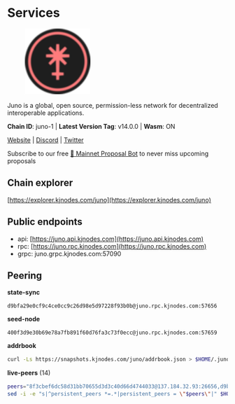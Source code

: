 # Services

<figure><img src="https://raw.githubusercontent.com/kj89/cosmos-images/main/logos/juno.png" width="150" alt=""><figcaption></figcaption></figure>

Juno is a global, open source, permission-less  network for decentralized interoperable applications.

**Chain ID**: juno-1 | **Latest Version Tag**: v14.0.0 | **Wasm**: ON

[Website](https://www.junonetwork.io) | [Discord](https://discord.gg/qJxgUSGHbb) | [Twitter](https://twitter.com/JunoNetwork)



Subscribe to our free [🤖 Mainnet Proposal Bot](https://t.me/kjnodes_proposal_bot) to never miss upcoming proposals


## Chain explorer
[https://explorer.kjnodes.com/juno](https://explorer.kjnodes.com/juno)

## Public endpoints

* api: [https://juno.api.kjnodes.com](https://juno.api.kjnodes.com)
* rpc: [https://juno.rpc.kjnodes.com](https://juno.rpc.kjnodes.com)
* grpc: juno.grpc.kjnodes.com:57090

## Peering

**state-sync**

```text
d9bfa29e0cf9c4ce0cc9c26d98e5d97228f93b0b@juno.rpc.kjnodes.com:57656
```

**seed-node**

```text
400f3d9e30b69e78a7fb891f60d76fa3c73f0ecc@juno.rpc.kjnodes.com:57659
```

**addrbook**
```bash
curl -Ls https://snapshots.kjnodes.com/juno/addrbook.json > $HOME/.juno/config/addrbook.json
```

**live-peers** (14)
```bash
peers="8f3cbef6dc58d31bb70655d3d3c40d66d4744033@137.184.32.93:26656,d9bfa29e0cf9c4ce0cc9c26d98e5d97228f93b0b@65.109.88.38:57656,a41df74bb4a1f83af77b47c32daf86176b3e6533@162.19.171.42:10056,2832bdb0a1bdddb2b17d1229a799290222c085d0@135.125.189.131:33095,60493cb0f123f7717bfcb4432539a0a37a02df97@65.108.64.5:26656,285b8d9cabcc9423b419c603c9d5e4cf216082e0@74.118.140.100:26656,d8f1174a61bf1708f167163f8986db59c6695a29@171.244.137.23:26656,45f4da091b7f7536c3e0182083ff2326d0c3be6a@66.85.137.122:26656,471518432477e31ea348af246c0b54095d41352c@88.198.131.120:26656,86bc38c6148fac78e8fa4ffa567b6ca444c4e7e2@88.198.47.84:26656,a6955453548eb1bcaf1edaabc171b6c3bef2ff37@95.216.4.104:6006,82588f011491c6100d922d133f52fc23460b9231@95.217.91.232:26656,bba10290da32f3cb41e15c3a192413666ce05cee@5.9.208.8:26656,badfb5a33bd445747cdc2fbded49700db3b2598a@54.38.38.40:26620"
sed -i -e "s|^persistent_peers *=.*|persistent_peers = \"$peers\"|" $HOME/.juno/config/config.toml
```

